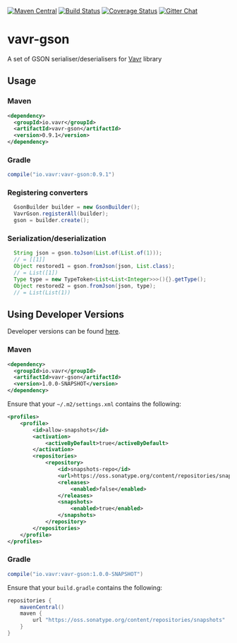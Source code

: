 [![Maven Central](https://maven-badges.herokuapp.com/maven-central/io.vavr/vavr-gson/badge.svg)](https://maven-badges.herokuapp.com/maven-central/io.vavr/vavr-gson)
[![Build Status](https://travis-ci.org/vavr-io/vavr-gson.svg?branch=master)](https://travis-ci.org/vavr-io/vavr-gson)
[![Coverage Status](https://codecov.io/github/vavr-io/vavr-gson/coverage.svg?branch=master)](https://codecov.io/github/vavr-io/vavr-gson?branch=master)
[![Gitter Chat](https://badges.gitter.im/Join%20Chat.svg)](https://gitter.im/vavr-io/vavr)

# vavr-gson
A set of GSON serialiser/deserialisers for [Vavr](http://vavr.io/) library

## Usage

### Maven

```xml
<dependency>
  <groupId>io.vavr</groupId>
  <artifactId>vavr-gson</artifactId>
  <version>0.9.1</version>
</dependency>
```

### Gradle

```groovy
compile("io.vavr:vavr-gson:0.9.1")
```

### Registering converters

```java
  GsonBuilder builder = new GsonBuilder();
  VavrGson.registerAll(builder);
  gson = builder.create();
```

### Serialization/deserialization

```java
  String json = gson.toJson(List.of(List.of(1)));
  // = [[1]]
  Object restored1 = gson.fromJson(json, List.class);
  // = List([1])
  Type type = new TypeToken<List<List<Integer>>>(){}.getType();
  Object restored2 = gson.fromJson(json, type);
  // = List(List(1))
```

## Using Developer Versions

Developer versions can be found [here](https://oss.sonatype.org/content/repositories/snapshots/io/vavr/vavr-gson).

### Maven

```xml
<dependency>
  <groupId>io.vavr</groupId>
  <artifactId>vavr-gson</artifactId>
  <version>1.0.0-SNAPSHOT</version>
</dependency>
```

Ensure that your `~/.m2/settings.xml` contains the following:

```xml
<profiles>
    <profile>
        <id>allow-snapshots</id>
        <activation>
            <activeByDefault>true</activeByDefault>
        </activation>
        <repositories>
            <repository>
                <id>snapshots-repo</id>
                <url>https://oss.sonatype.org/content/repositories/snapshots</url>
                <releases>
                    <enabled>false</enabled>
                </releases>
                <snapshots>
                    <enabled>true</enabled>
                </snapshots>
            </repository>
        </repositories>
    </profile>
</profiles>
```

### Gradle

```groovy
compile("io.vavr:vavr-gson:1.0.0-SNAPSHOT")
```

Ensure that your `build.gradle` contains the following:

```groovy
repositories {
    mavenCentral()
    maven {
        url "https://oss.sonatype.org/content/repositories/snapshots"
    }
}
